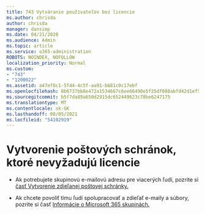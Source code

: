 ```yaml
---
title: 743 Vytváranie používateľov bez licencie
ms.author: chrisda
author: chrisda
manager: dansimp
ms.date: 04/21/2020
ms.audience: Admin
ms.topic: article
ms.service: o365-administration
ROBOTS: NOINDEX, NOFOLLOW
localization_priority: Normal
ms.custom:
- "743"
- "1200022"
ms.assetid: a47ef0c1-5f44-4c5f-aa91-b681c0c17ebf
ms.openlocfilehash: 8b6737bb8e472a1534667c6ee66490e5f25df088abfd42d1ef5c13a28984be67
ms.sourcegitcommit: b5f7da89a650d2915dc652449623c78be6247175
ms.translationtype: MT
ms.contentlocale: sk-SK
ms.lasthandoff: 08/05/2021
ms.locfileid: "54102919"
---
```

# <a name="create-mailboxes-that-dont-require-licenses"></a>Vytvorenie poštových schránok, ktoré nevyžadujú licencie

- Ak potrebujete skupinovú e-mailovú adresu pre viacerých ľudí, pozrite si [časť Vytvorenie zdieľanej poštovej schránky.](https://docs.microsoft.com/microsoft-365/admin/email/create-a-shared-mailbox)

- Ak chcete povoliť tímu ľudí spolupracovať a zdieľať e-maily a súbory, pozrite si časť [Informácie o Microsoft 365 skupinách.](https://support.office.com/article/b565caa1-5c40-40ef-9915-60fdb2d97fa2)
